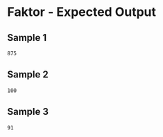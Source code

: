 # Faktor - Expected Output

## Sample 1

```
875
```

## Sample 2

```
100
```

## Sample 3

```
91
```
